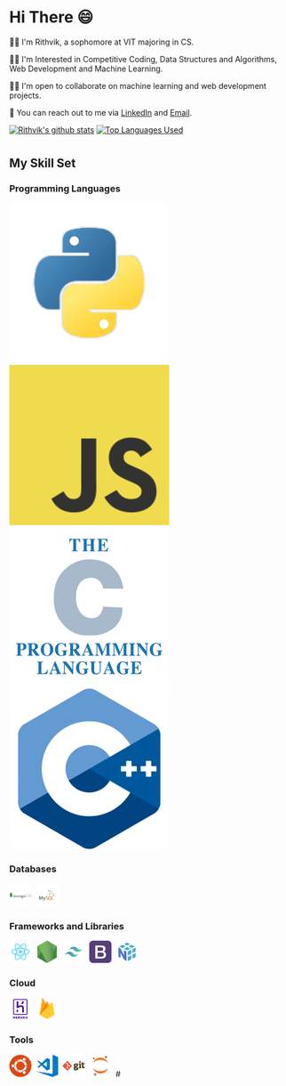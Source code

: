 # Hi There :smile:

:student: I'm Rithvik, a sophomore at VIT majoring in CS. 

:man_technologist: I'm Interested in Competitive Coding, Data Structures and Algorithms, Web Development and Machine Learning.

:raising_hand_man: I'm open to collaborate on machine learning and web development projects.

:email: You can reach out to me via [LinkedIn](https://www.linkedin.com/in/sai-rithvik-ayithapu-3568881a3) and [Email](mailto:rithvikayithapu@gmail.com).

[![Rithvik's github stats](https://github-readme-stats.vercel.app/api?username=rithvik2607&count_private=true&show_icons=true&theme=cobalt)](https://github.com/anuraghazra/github-readme-stats)  [![Top Languages Used](https://github-readme-stats.vercel.app/api/top-langs/?username=rithvik2607&hide=css)](https://github.com/anuraghazra/github-readme-stats)

#
## My Skill Set

### Programming Languages

![Python](https://github.com/github/explore/blob/master/topics/python/python.png)
![JavaScript](https://github.com/github/explore/blob/master/topics/javascript/javascript.png)
![C](https://github.com/github/explore/blob/master/topics/c/c.png)
![C++](https://github.com/github/explore/blob/master/topics/cpp/cpp.png)

### Databases

<span>
  <img style="display: inline-block;" src="https://github.com/github/explore/blob/master/topics/mongodb/mongodb.png" alt="MongoDB" width="40" height="40" />&nbsp;
  <img style="display: inline-block;" src="https://github.com/github/explore/blob/master/topics/mysql/mysql.png" alt="MySQL" width="40" height="40" />&nbsp;
</span>

### Frameworks and Libraries

<span>
  <img style="display: inline-block;" src="https://github.com/github/explore/blob/master/topics/react/react.png" alt="React" width="40" height="40" />&nbsp;
  <img style="display: inline-block;" src="https://github.com/github/explore/blob/master/topics/nodejs/nodejs.png" alt="NodeJS" width="40" height="40" />&nbsp;
  <img style="display: inline-block;" src="https://github.com/github/explore/blob/master/topics/tailwind/tailwind.png" alt="tailwindCSS" width="40" height="40" />&nbsp;
  <img style="display: inline-block;" src="https://github.com/github/explore/blob/master/topics/bootstrap/bootstrap.png" alt="Bootstrap" width="40" height="40" />&nbsp;
  <img style="display: inline-block;" src="https://github.com/github/explore/blob/master/topics/numpy/numpy.png" alt="numpy" width="40" height="40" />&nbsp;
</span>

### Cloud

<span>
  <img style="display: inline-block;" src="https://github.com/github/explore/blob/master/topics/heroku/heroku.png" alt="Heroku" width="40" height="40" />&nbsp;
  <img style="display: inline-block;" src="https://github.com/github/explore/blob/master/topics/firebase/firebase.png" alt="Firebase" width="40" height="40" />&nbsp;
</span>

### Tools

<span>
  <img style="display: inline-block;" src="https://github.com/github/explore/blob/master/topics/ubuntu/ubuntu.png" alt="Ubuntu" width="40" height="40" />&nbsp;
  <img style="display: inline-block;" src="https://github.com/github/explore/blob/master/topics/visual-studio-code/visual-studio-code.png" alt="VSCode" width="40" height="40" />&nbsp;
  <img style="display: inline-block;" src="https://github.com/github/explore/blob/master/topics/git/git.png" alt="Git" width="40" height="40" />&nbsp;
  <img style="display: inline-block;" src="https://github.com/github/explore/blob/master/topics/jupyter-notebook/jupyter-notebook.png" alt="Git" width="40" height="40" />&nbsp;
</span>
#
